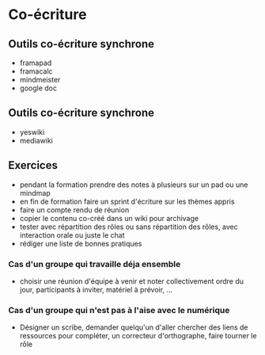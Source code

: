 # Co-écriture

## Outils co-écriture synchrone
- framapad
- framacalc
- mindmeister
- google doc

## Outils co-écriture synchrone
- yeswiki
- mediawiki

## Exercices
- pendant la formation prendre des notes à plusieurs sur un pad ou une mindmap
- en fin de formation faire un sprint d'écriture sur les thèmes appris
- faire un compte rendu de réunion
- copier le contenu co-créé dans un wiki pour archivage
- tester avec répartition des rôles ou sans répartition des rôles, avec interaction orale ou juste le chat
- rédiger une liste de bonnes pratiques 

### Cas d'un groupe qui travaille déja ensemble
- choisir une réunion d'équipe à venir et noter collectivement ordre du jour, participants à inviter, matériel à prévoir, ...

### Cas d'un  groupe qui n'est pas à l'aise avec le numérique

- Désigner un scribe, demander quelqu'un d'aller chercher des liens de ressources pour compléter, un correcteur d'orthographe, faire tourner le rôle
